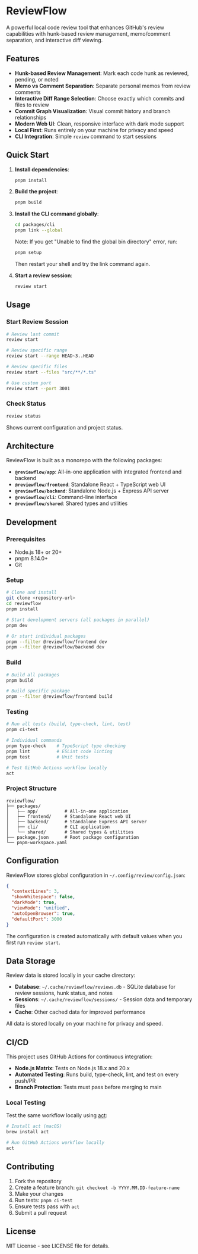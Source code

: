 # ReviewFlow

A powerful local code review tool that enhances GitHub's review capabilities with hunk-based review management, memo/comment separation, and interactive diff viewing.

## Features

- **Hunk-based Review Management**: Mark each code hunk as reviewed, pending, or noted
- **Memo vs Comment Separation**: Separate personal memos from review comments
- **Interactive Diff Range Selection**: Choose exactly which commits and files to review
- **Commit Graph Visualization**: Visual commit history and branch relationships
- **Modern Web UI**: Clean, responsive interface with dark mode support
- **Local First**: Runs entirely on your machine for privacy and speed
- **CLI Integration**: Simple `review` command to start sessions

## Quick Start

1. **Install dependencies**:
   ```bash
   pnpm install
   ```

2. **Build the project**:
   ```bash
   pnpm build
   ```

3. **Install the CLI command globally**:
   ```bash
   cd packages/cli
   pnpm link --global
   ```

   Note: If you get "Unable to find the global bin directory" error, run:
   ```bash
   pnpm setup
   ```
   Then restart your shell and try the link command again.

4. **Start a review session**:
   ```bash
   review start
   ```

## Usage

### Start Review Session
```bash
# Review last commit
review start

# Review specific range
review start --range HEAD~3..HEAD

# Review specific files
review start --files "src/**/*.ts"

# Use custom port
review start --port 3001
```

### Check Status
```bash
review status
```
Shows current configuration and project status.

## Architecture

ReviewFlow is built as a monorepo with the following packages:

- **`@reviewflow/app`**: All-in-one application with integrated frontend and backend
- **`@reviewflow/frontend`**: Standalone React + TypeScript web UI
- **`@reviewflow/backend`**: Standalone Node.js + Express API server
- **`@reviewflow/cli`**: Command-line interface
- **`@reviewflow/shared`**: Shared types and utilities

## Development

### Prerequisites
- Node.js 18+ or 20+
- pnpm 8.14.0+
- Git

### Setup
```bash
# Clone and install
git clone <repository-url>
cd reviewflow
pnpm install

# Start development servers (all packages in parallel)
pnpm dev

# Or start individual packages
pnpm --filter @reviewflow/frontend dev
pnpm --filter @reviewflow/backend dev
```

### Build
```bash
# Build all packages
pnpm build

# Build specific package
pnpm --filter @reviewflow/frontend build
```

### Testing
```bash
# Run all tests (build, type-check, lint, test)
pnpm ci-test

# Individual commands
pnpm type-check    # TypeScript type checking
pnpm lint          # ESLint code linting
pnpm test          # Unit tests

# Test GitHub Actions workflow locally
act
```

### Project Structure
```
reviewflow/
├── packages/
│   ├── app/          # All-in-one application
│   ├── frontend/     # Standalone React web UI
│   ├── backend/      # Standalone Express API server
│   ├── cli/          # CLI application
│   └── shared/       # Shared types & utilities
├── package.json      # Root package configuration
└── pnpm-workspace.yaml
```

## Configuration

ReviewFlow stores global configuration in `~/.config/review/config.json`:

```json
{
  "contextLines": 3,
  "showWhitespace": false,
  "darkMode": true,
  "viewMode": "unified",
  "autoOpenBrowser": true,
  "defaultPort": 3000
}
```

The configuration is created automatically with default values when you first run `review start`.

## Data Storage

Review data is stored locally in your cache directory:

- **Database**: `~/.cache/reviewflow/reviews.db` - SQLite database for review sessions, hunk status, and notes
- **Sessions**: `~/.cache/reviewflow/sessions/` - Session data and temporary files
- **Cache**: Other cached data for improved performance

All data is stored locally on your machine for privacy and speed.

## CI/CD

This project uses GitHub Actions for continuous integration:

- **Node.js Matrix**: Tests on Node.js 18.x and 20.x
- **Automated Testing**: Runs build, type-check, lint, and test on every push/PR
- **Branch Protection**: Tests must pass before merging to main

### Local Testing
Test the same workflow locally using [act](https://github.com/nektos/act):
```bash
# Install act (macOS)
brew install act

# Run GitHub Actions workflow locally
act
```

## Contributing

1. Fork the repository
2. Create a feature branch: `git checkout -b YYYY.MM.DD-feature-name`
3. Make your changes
4. Run tests: `pnpm ci-test`
5. Ensure tests pass with `act`
6. Submit a pull request

## License

MIT License - see LICENSE file for details.
